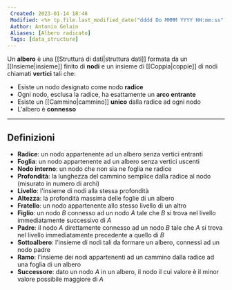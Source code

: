 ```yaml
---
 Created: 2023-01-14 18:48
 Modified: <%+ tp.file.last_modified_date("dddd Do MMMM YYYY HH:mm:ss") %>
 Author: Antonio Gelain
 Aliases: [Albero radicato]
 Tags: [data_structure]
---
```


Un **albero** è una [[Struttura di dati|struttura dati]] formata da un [[Insieme|insieme]] finito di **nodi** e un insieme di [[Coppia|coppie]] di nodi chiamati **vertici** tali che:
- Esiste un nodo designato come nodo **radice**
- Ogni nodo, esclusa la radice, ha esattamente un **arco entrante**
- Esiste un [[Cammino|cammino]] **unico** dalla radice ad ogni nodo
- L'albero è **connesso**

---

## Definizioni

 - **Radice**: un nodo appartenente ad un albero senza vertici entranti
 - **Foglia**: un nodo appartenente ad un albero senza vertici uscenti
 - **Nodo interno**: un nodo che non sia ne foglia ne radice
 - **Profondità**: la lunghezza del cammino semplice dalla radice al nodo (misurato in numero di archi)
 - **Livello**: l'insieme di nodi alla stessa profondità
 - **Altezza**: la profondità massima delle foglie di un albero
 - **Fratello**: un nodo appartenente allo stesso livello di un altro
 - **Figlio**: un nodo $B$ connesso ad un nodo $A$ tale che $B$ si trova nel livello immediatamente successivo di $A$
 - **Padre**: il nodo $A$ direttamente connesso ad un nodo $B$ tale che $A$ si trova nel livello immediatamente precedente a quello di $B$
 - **Sottoalbero**: l'insieme di nodi tali da formare un albero, connessi ad un nodo padre
 - **Ramo**: l'insieme dei nodi appartenenti ad un cammino dalla radice ad una foglia di un albero
 - **Successore**: dato un nodo $A$ in un albero, il nodo il cui valore è il minor valore possibile maggiore di $A$